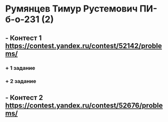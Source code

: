 # Румянцев Тимур Рустемович ПИ-б-о-231 (2)

## - Контест 1 https://contest.yandex.ru/contest/52142/problems/
### + 1 задание
### + 2 задание

## - Контест 2 https://contest.yandex.ru/contest/52676/problems/


